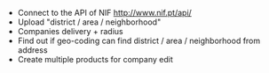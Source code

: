 - Connect to the API of NIF http://www.nif.pt/api/
- Upload "district / area / neighborhood"
- Companies delivery + radius
- Find out if geo-coding can find district / area / neighborhood from address
- Create multiple products for company edit
